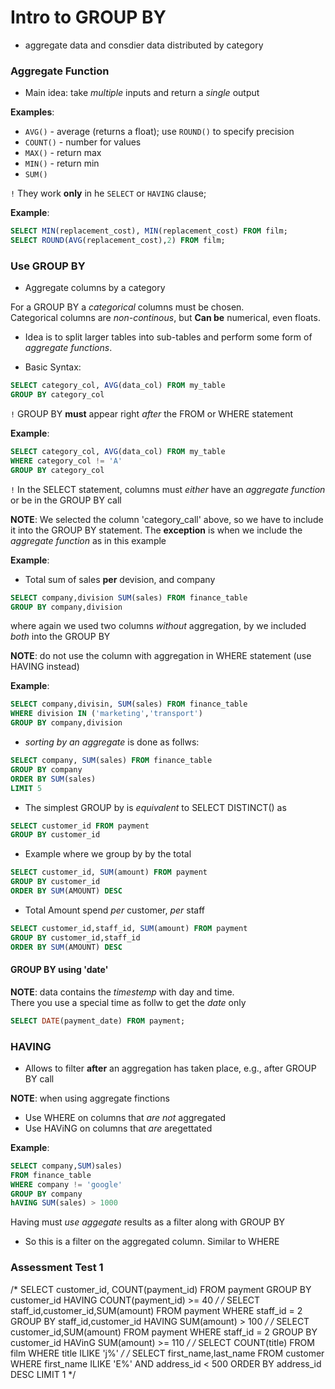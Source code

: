 # Intro to GROUP BY

- aggregate data and consdier data distributed by category

### Aggregate Function

- Main idea: take _multiple_ inputs and return a _single_ output

__Examples__:
- `AVG()` - average (returns a float); use `ROUND()` to specify precision
- `COUNT()` - number for values
- `MAX()` - return max
- `MIN()` - return min
- `SUM()`

`!` They work __only__ in he `SELECT` or `HAVING` clause; 

__Example__:
```sql
SELECT MIN(replacement_cost), MIN(replacement_cost) FROM film;
SELECT ROUND(AVG(replacement_cost),2) FROM film;
```

### Use GROUP BY

- Aggregate columns by a category

For a GROUP BY a _categorical_ columns must be chosen.  
Categorical columns are _non-continous_, but __Can be__ numerical, even floats.  

- Idea is to split larger tables into sub-tables and perform some form of _aggregate functions_. 

- Basic Syntax:  
```sql 
SELECT category_col, AVG(data_col) FROM my_table 
GROUP BY category_col
```

`!` GROUP BY __must__ appear right _after_ the FROM or WHERE statement

__Example__:
```sql 
SELECT category_col, AVG(data_col) FROM my_table 
WHERE category_col != 'A' 
GROUP BY category_col
```

`!` In the SELECT statement, columns must _either_ have an _aggregate function_ or be in the GROUP BY call

__NOTE__: We selected the column 'category_call' above, so we have to include it into the GROUP BY statement. The __exception__ is when we include the _aggregate function_ as in this example

__Example__:
- Total sum of sales __per__ devision, and company
```sql 
SELECT company,division SUM(sales) FROM finance_table 
GROUP BY company,division
```
where again we used two columns _without_ aggregation, by we included _both_ into the GROUP BY

__NOTE__: do not use the column with aggregation in WHERE statement (use HAVING instead)

__Example__:
```sql 
SELECT company,divisin, SUM(sales) FROM finance_table 
WHERE division IN ('marketing','transport')
GROUP BY company,division
```

- _sorting by an aggregate_ is done as follws:
```sql 
SELECT company, SUM(sales) FROM finance_table 
GROUP BY company
ORDER BY SUM(sales)
LIMIT 5
```

- The simplest GROUP by is _equivalent_ to SELECT DISTINCT() as 
```sql
SELECT customer_id FROM payment
GROUP BY customer_id
```

- Example where we group by by the total 
```sql 
SELECT customer_id, SUM(amount) FROM payment
GROUP BY customer_id
ORDER BY SUM(AMOUNT) DESC
```

- Total Amount spend _per_ customer, _per_ staff
```sql
SELECT customer_id,staff_id, SUM(amount) FROM payment
GROUP BY customer_id,staff_id
ORDER BY SUM(AMOUNT) DESC
```

#### GROUP BY using 'date' 

__NOTE__: data contains the _timestemp_ with day and time.  
There you use a special time as follw to get the _date_ only
```sql
SELECT DATE(payment_date) FROM payment;
```

### HAVING

- Allows to filter __after__ an aggregation has taken place, e.g., after GROUP BY call 

__NOTE__: when using aggregate finctions
- Use WHERE on columns that _are not_ aggregated 
- Use HAViNG on columns that _are_ aregettated

__Example__:
```sql
SELECT company,SUM)sales)
FROM finance_table
WHERE company != 'google'
GROUP BY company
hAVING SUM(sales) > 1000
```

Having must _use aggegate_ results as a filter along with GROUP BY

- So this is a filter on the aggregated column. Similar to WHERE 

### Assessment Test 1

/*
SELECT customer_id, COUNT(payment_id) FROM payment
GROUP BY customer_id
HAVING COUNT(payment_id) >= 40
*/
/*
SELECT staff_id,customer_id,SUM(amount) 
FROM payment
WHERE staff_id = 2
GROUP BY staff_id,customer_id
HAVING SUM(amount) > 100
*/
/*
SELECT customer_id,SUM(amount)
FROM payment
WHERE staff_id = 2
GROUP BY customer_id
HAVinG SUM(amount) >= 110
*/
/*
SELECT COUNT(title) FROM film
WHERE title ILIKE 'j%'
*/
/*
SELECT first_name,last_name 
FROM customer
WHERE first_name ILIKE 'E%'
AND address_id < 500
ORDER BY address_id DESC
LIMIT 1
*/
